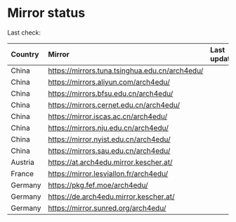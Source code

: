 <script src="./time.js"></script>
# Mirror status
Last check: <script type="text/javascript">localize(1738617577.7981153);</script>

|Country|Mirror|Last update|
|:------|:-----|:----------|
|China|https://mirrors.tuna.tsinghua.edu.cn/arch4edu/|<script type="text/javascript">localize(1738607860);</script>|
|China|https://mirrors.aliyun.com/arch4edu/|<script type="text/javascript">localize(1738564817);</script>|
|China|https://mirrors.bfsu.edu.cn/arch4edu/|<script type="text/javascript">localize(1738564817);</script>|
|China|https://mirrors.cernet.edu.cn/arch4edu/|<script type="text/javascript">localize(1738564817);</script>|
|China|https://mirror.iscas.ac.cn/arch4edu/|<script type="text/javascript">localize(1738607860);</script>|
|China|https://mirrors.nju.edu.cn/arch4edu/|<script type="text/javascript">localize(1738564817);</script>|
|China|https://mirror.nyist.edu.cn/arch4edu/|<script type="text/javascript">localize(1738564817);</script>|
|China|https://mirrors.sau.edu.cn/arch4edu/|<script type="text/javascript">localize(1731653531);</script>|
|Austria|https://at.arch4edu.mirror.kescher.at/|<script type="text/javascript">localize(1738564817);</script>|
|France|https://mirror.lesviallon.fr/arch4edu/|<script type="text/javascript">localize(1738607860);</script>|
|Germany|https://pkg.fef.moe/arch4edu/|<script type="text/javascript">localize(1738564817);</script>|
|Germany|https://de.arch4edu.mirror.kescher.at/|<script type="text/javascript">localize(1738564817);</script>|
|Germany|https://mirror.sunred.org/arch4edu/|<script type="text/javascript">localize(1738564817);</script>|

<script src="./tablefilter/tablefilter.js"></script>
<script src="./table.js"></script>